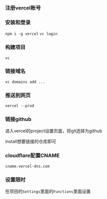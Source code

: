 ### 注册vercel账号

### 安装和登录

`npm i -g vercel`
`vc login`

### 构建项目

`vc`

### 链接域名

`vc domains add ...`

### 推送到网页

`vercel --prod`



### 链接github

进入vercel的project设置页面，将git选择为github

install想要链接的仓库即可



### cloudflare配置CNAME

`cname.vercel-dns.com`





### 设置限时

在项目的`Settings`里面的`Functions`里面设置